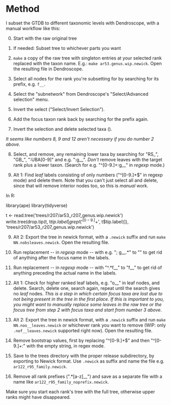 # Method

I subset the GTDB to different taxonomic levels with Dendroscope, with a manual
workflow like this:

0. Start with the raw original tree

1. If needed: Subset tree to whichever parts you want

2. `make` a copy of the raw tree with singleton entries at your selected rank
   replaced with the taxon name. E.g.: `make ar53.genus.wip.newick`. Open the
   resulting file in Dendroscope.

3. Select all nodes for the rank you're subsetting for by searching for its
   prefix, e.g. `f__`.

4. Select the "subnetwork" from Dendroscope's "Select/Advanced selection" menu.

5. Invert the select ("Select/Invert Selection").

6. Add the focus taxon rank back by searching for the prefix again.

7. Invert the selection and delete selected taxa (<ctrl><backspace>).

*It seems like numbers 8, 9 and 12 aren't necessary if you do number 2 above.*

8. Select, and remove, any remaining lower taxa by searching for "RS_", "GB_",
   ":UBA[0-9]" and e.g. ":g__". *Don't* remove leaves with the target rank plus
   a lower taxon. (Search for e.g. "^[0-9.]+:g__" in *regexp* mode.)

9.  Alt 1: Find *leaf* labels consisting of only numbers ("^[0-9.]+$" in regexp mode) and
   delete them. Note that you can't just select all and delete, since that will
   remove interior nodes too, so this is *manual* work.

   In R:

   library(ape)
   library(tidyverse)

   t <- read.tree('trees/r207/ar53_r207_genus.wip.newick')
   write.tree(drop.tip(t, t$tip.label[grepl('^[0-9.]+$', t$tip.label)]), 'trees/r207/ar53_r207_genus.wip.newick')

9. Alt 2: Export the tree in newick format, with a `.newick` suffix and run
   `make NN.nobsleaves.newick`. Open the resulting file.

10. Run replacement -- in *regexp* mode -- with e.g. "; g__.*" to "" to get rid
   of anything after the focus name in the labels.

11. Run replacement -- in *regexp* mode -- with "^.*f__" to "f__" to get
    rid of anything preceding the actual name in the labels.

12. Alt 1: Check for higher ranked leaf labels, e.g. "o__" in leaf nodes, and
    delete.  Search, delete one, search again, repeat until the search gives no
    *leaf* nodes. *This is a step in which certain focus taxa are lost due to
    not being present in the tree in the first place. If this is important to
    you, you might want to manually replace some leaves in the _raw_ tree or
    the focus tree from step 2 with focus taxa and start from number 3 above.*

12. Alt 2: Export the tree in newick format, with a `.newick` suffix and run
    `make NN.noo__leaves.newick` or whichever rank you want to remove (WIP:
    only `.nof__leaves.newick` supported right now). Open the resulting file.

13. Remove bootstrap values, first by replacing "^[0-9.]+$" and then
    "^[0-9.]+:" with the empty string, in regex mode.

13. Save to the trees directory with the proper release subdirectory, by
    exporting to Newick format. Use `.newick` as suffix and name the file e.g.
    `ar122_r95_family.newick`.

14. Remove all rank prefixes (".*[a-z]__") and save as a separate file with a
    name like `ar122_r95_family_noprefix.newick`.

Make sure you start each rank's tree with the full tree, otherwise upper ranks
might have disappeared.

